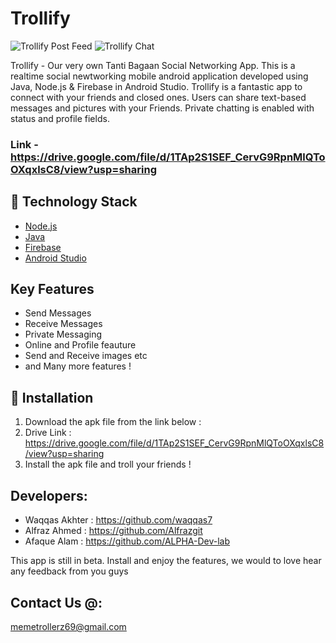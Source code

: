 # Trollify

![Trollify Post Feed](https://drive.google.com/uc?export=view&id=17zbzR0aQ4TrgJXqH1R06Ecv2Xa-84qGo) 
![Trollify Chat](https://drive.google.com/uc?export=view&id=1jLqrMnaEHtvNH06pw7QxomechiCLS5yf)

Trollify - Our very own Tanti Bagaan Social Networking App. This is a realtime social newtworking mobile android application developed using Java, Node.js & Firebase in Android Studio. Trollify is a fantastic app to connect with your friends and closed ones. Users can share text-based messages and pictures with your Friends. Private chatting is enabled with status and profile fields.

### Link - https://drive.google.com/file/d/1TAp2S1SEF_CervG9RpnMlQToOXqxlsC8/view?usp=sharing

## 🏁 Technology Stack

- [Node.js](https://nodejs.org/en/)
- [Java](https://www.java.com/)
- [Firebase](https://firebase.google.com/)
- [Android Studio](https://developer.android.com/studio)

## Key Features

- Send Messages
- Receive Messages
- Private Messaging
- Online and Profile feauture
- Send and Receive images etc
- and Many more features !

## 🏃‍ Installation

1. Download the apk file from the link below :
2. Drive Link : https://drive.google.com/file/d/1TAp2S1SEF_CervG9RpnMlQToOXqxlsC8/view?usp=sharing
3. Install the apk file and troll your friends !

## Developers:

- Waqqas Akhter : https://github.com/waqqas7
- Alfraz Ahmed : https://github.com/Alfrazgit
- Afaque Alam : https://github.com/ALPHA-Dev-lab

This app is still in beta. Install and enjoy the features, we would to love hear any feedback from you guys

## Contact Us @: 

memetrollerz69@gmail.com
